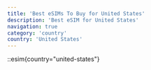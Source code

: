 ```yaml
---
title: 'Best eSIMs To Buy for United States'
description: 'Best eSIM for United States'
navigation: true
category: 'country'
country: 'United States'
---
```


::esim{country="united-states"}
